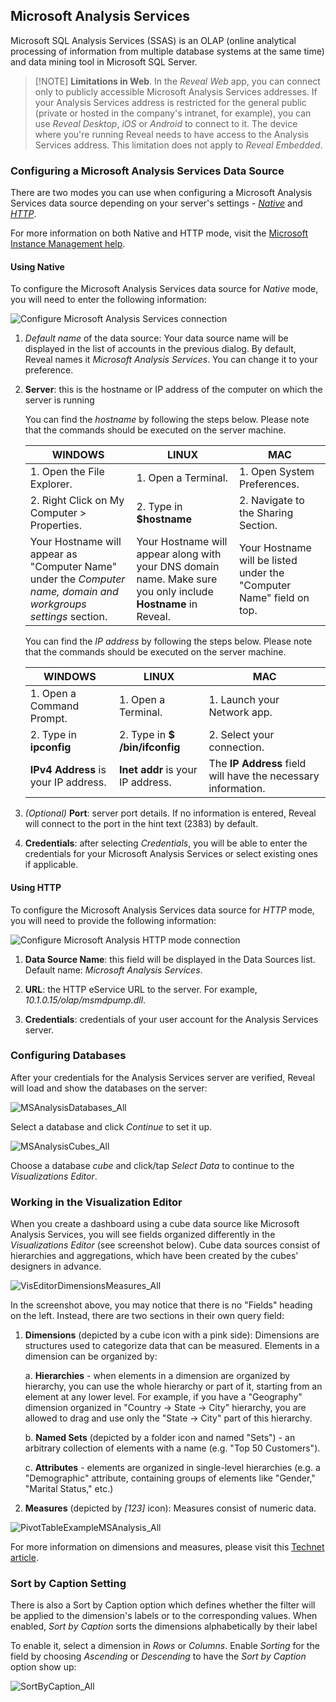 ## Microsoft Analysis Services

Microsoft SQL Analysis Services (SSAS) is an OLAP (online analytical
processing of information from multiple database systems at the same
time) and data mining tool in Microsoft SQL Server.

>[!NOTE] **Limitations in Web**. In the *Reveal Web* app, you can connect only to publicly accessible Microsoft Analysis Services addresses. If your Analysis Services address is restricted for the general public (private or hosted in the company's intranet, for example), you can use *Reveal Desktop*, *iOS* or *Android* to connect to it. The device where you're running Reveal needs to have access to the Analysis Services address. This limitation does not apply to *Reveal Embedded*.

### Configuring a Microsoft Analysis Services Data Source

There are two modes you can use when configuring a Microsoft Analysis
Services data source depending on your server's settings -
[*Native*](#native) and [*HTTP*](#http).

For more information on both Native and HTTP mode, visit the [Microsoft Instance Management help](https://docs.microsoft.com/en-us/sql/analysis-services/instances/connect-to-analysis-services?view=sql-server-2017).

<a name='native'></a>
#### Using Native

To configure the Microsoft Analysis Services data source for *Native*
mode, you will need to enter the following information:

![Configure Microsoft Analysis Services connection](images/microsoft-analysis-native-configuration.png)

1. *Default name* of the data source: Your data source name will be displayed in the list of accounts in the previous dialog. By default, Reveal names it *Microsoft Analysis Services*. You can change it to your preference.

2.  **Server**: this is the hostname or IP address of the computer on
    which the server is running

    You can find the *hostname* by following the steps below. Please
    note that the commands should be executed on the server machine.

    | WINDOWS                                                                                                         | LINUX                                                                                                         | MAC                                                                  |
    | --------------------------------------------------------------------------------------------------------------- | ------------------------------------------------------------------------------------------------------------- | -------------------------------------------------------------------- |
    | 1\. Open the File Explorer.                                                                                     | 1\. Open a Terminal.                                                                                          | 1\. Open System Preferences.                                         |
    | 2\. Right Click on My Computer \> Properties.                                                                   | 2\. Type in **$hostname**                                                                                     | 2\. Navigate to the Sharing Section.                                 |
    | Your Hostname will appear as "Computer Name" under the *Computer name, domain and workgroups settings* section. | Your Hostname will appear along with your DNS domain name. Make sure you only include **Hostname** in Reveal. | Your Hostname will be listed under the "Computer Name" field on top. |

    You can find the *IP address* by following the steps below. Please note that the commands should be executed on the server machine.

      | WINDOWS                              | LINUX                             | MAC                                                           |
      | ------------------------------------ | --------------------------------- | ------------------------------------------------------------- |
      | 1. Open a Command Prompt.            | 1. Open a Terminal.               | 1. Launch your Network app.                                   |
      | 2. Type in **ipconfig**              | 2. Type in **$ /bin/ifconfig**    | 2. Select your connection.                                    |
      | **IPv4 Address** is your IP address. | **Inet addr** is your IP address. | The **IP Address** field will have the necessary information. |


3.  *(Optional)* **Port**: server port details. If no information is
    entered, Reveal will connect to the port in the hint text (2383) by
    default.

4.  **Credentials**: after selecting *Credentials*, you will be able to
    enter the credentials for your Microsoft Analysis Services or select
    existing ones if applicable.

<a name='http'></a>
#### Using HTTP

To configure the Microsoft Analysis Services data source for *HTTP*
mode, you will need to provide the following information:

![Configure Microsoft Analysis HTTP mode connection](images/miscrosoft-analysis-http-config.png)

1.  **Data Source Name**: this field will be displayed in the Data Sources list. Default name: *Microsoft Analysis Services*.

2.  **URL**: the HTTP eService URL to the server. For example,
    *10.1.0.15/olap/msmdpump.dll*.

3.  **Credentials**: credentials of your user account for the Analysis Services server.

### Configuring Databases

After your credentials for the Analysis Services server are verified,
Reveal will load and show the databases on the server:

![MSAnalysisDatabases\_All](images/MSAnalysisDatabases_All.png)

Select a database and click *Continue* to set it up.

![MSAnalysisCubes\_All](images/MSAnalysisCubes_All.png)

Choose a database *cube* and click/tap _Select Data_ to continue to the *Visualizations Editor*.

<a name='visualization-editor'></a>
### Working in the Visualization Editor

When you create a dashboard using a cube data source like Microsoft Analysis Services, you will see fields organized differently in the  *Visualizations Editor* (see screenshot below). Cube data sources consist of hierarchies and aggregations, which have been created by the cubes' designers in advance.

![VisEditorDimensionsMeasures\_All](images/VisEditorDimensionsMeasures_All.png)

In the screenshot above, you may notice that there is no "Fields" heading on the left. Instead, there are two sections in their own query field:

1.  **Dimensions** (depicted by a cube icon with a pink side):
    Dimensions are structures used to categorize data that can be
    measured. Elements in a dimension can be organized by:

    a.  **Hierarchies** - when elements in a dimension are organized by
        hierarchy, you can use the whole hierarchy or part of it,
        starting from an element at any lower level. For example, if you have a "Geography" dimension organized in "Country → State → City" hierarchy, you are allowed to drag and use only the "State → City" part of this hierarchy.

    b.  **Named Sets** (depicted by a folder icon and named "Sets") - an arbitrary collection of elements with a name (e.g. "Top 50 Customers").

    c.  **Attributes** - elements are organized in single-level
        hierarchies (e.g. a "Demographic" attribute, containing groups
        of elements like "Gender," "Marital Status," etc.)

2.  **Measures** (depicted by *[123]* icon): Measures consist of numeric data.

![PivotTableExampleMSAnalysis\_All](images/PivotTableExampleMSAnalysis_All.png)

For more information on dimensions and measures, please visit this
[Technet article](https://docs.microsoft.com/en-us/previous-versions/sql/sql-server-2012/ms174527\(v=sql.110\)).

<a name='sort-by-caption-setting'></a>
### Sort by Caption Setting

There is also a Sort by Caption option which defines whether the filter
will be applied to the dimension's labels or to the corresponding
values. When enabled, *Sort by Caption* sorts the dimensions
alphabetically by their label

To enable it, select a dimension in *Rows* or *Columns*. Enable
*Sorting* for the field by choosing *Ascending* or *Descending* to have
the *Sort by Caption* option show up:

![SortByCaption\_All](images/SortByCaption_All.png)
